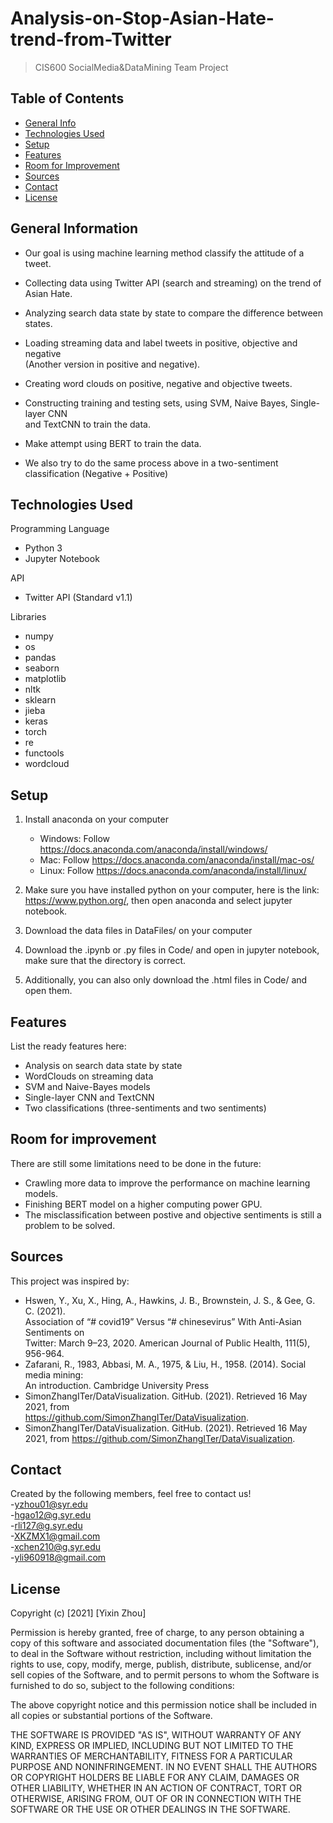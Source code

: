 # Analysis-on-Stop-Asian-Hate-trend-from-Twitter
> CIS600 SocialMedia&DataMining Team Project

## Table of Contents
* [General Info](#general-information)
* [Technologies Used](#technologies-used)
* [Setup](#setup)
* [Features](#features)
* [Room for Improvement](#room-for-improvement)
* [Sources](#sources)
* [Contact](#contact)
* [License](#license)


## General Information
- Our goal is using machine learning method classify the attitude of a tweet.  
- Collecting data using Twitter API (search and streaming) on the trend of Asian Hate.  
- Analyzing search data state by state to compare the difference between states.  
- Loading streaming data and label tweets in positive, objective and negative  
  (Another version in positive and negative).  
- Creating word clouds on positive, negative and objective tweets.  
- Constructing training and testing sets, using SVM, Naive Bayes, Single-layer CNN  
  and TextCNN to train the data.  
- Make attempt using BERT to train the data.  
  
- We also try to do the same process above in a two-sentiment classification (Negative + Positive)


## Technologies Used  
Programming Language  
- Python 3  
- Jupyter Notebook  
  
API   
- Twitter API (Standard v1.1)  
  
Libraries  
- numpy  
- os  
- pandas  
- seaborn  
- matplotlib  
- nltk  
- sklearn  
- jieba  
- keras  
- torch  
- re  
- functools  
- wordcloud  

## Setup
1. Install anaconda on your computer  
   - Windows: Follow <https://docs.anaconda.com/anaconda/install/windows/>  
   - Mac: Follow <https://docs.anaconda.com/anaconda/install/mac-os/>  
   - Linux: Follow <https://docs.anaconda.com/anaconda/install/linux/>  
2. Make sure you have installed python on your computer, here is the link:  
  <https://www.python.org/>, then open anaconda and select jupyter notebook. 
    
3. Download the data files in DataFiles/ on your computer  
  
4. Download the .ipynb or .py files in Code/ and open in jupyter notebook, 
  make sure that the directory is correct.  
  
5. Additionally, you can also only download the .html files in Code/ and open them.  
  



## Features
List the ready features here:
- Analysis on search data state by state  
- WordClouds on streaming data  
- SVM and Naive-Bayes models  
- Single-layer CNN and TextCNN  
- Two classifications (three-sentiments and two sentiments)  


## Room for improvement  
There are still some limitations need to be done in the future:  
- Crawling more data to improve the performance on machine learning models.  
- Finishing BERT model on a higher computing power GPU.  
- The misclassification between postive and objective sentiments is still a problem to be solved.  

## Sources
This project was inspired by:  
- Hswen, Y., Xu, X., Hing, A., Hawkins, J. B., Brownstein, J. S., & Gee, G. C. (2021).   
Association of “# covid19” Versus “# chinesevirus” With Anti-Asian Sentiments on   
Twitter: March 9–23, 2020. American Journal of Public Health, 111(5), 956-964.  
- Zafarani, R., 1983, Abbasi, M. A., 1975, & Liu, H., 1958. (2014). Social media mining:   
An introduction. Cambridge University Press  
- SimonZhangITer/DataVisualization. GitHub. (2021). Retrieved 16 May 2021, from   
https://github.com/SimonZhangITer/DataVisualization.  
- SimonZhangITer/DataVisualization. GitHub. (2021). Retrieved 16 May 2021, from 
https://github.com/SimonZhangITer/DataVisualization.  


## Contact
Created by the following members, feel free to contact us!  
-<yzhou01@syr.edu>  
-<hgao12@g.syr.edu>   
-<rli127@g.syr.edu>  
-<XKZMX1@gmail.com>  
-<xchen210@g.syr.edu>  
-<yli960918@gmail.com>  




## License
Copyright (c) [2021] [Yixin Zhou]
  
Permission is hereby granted, free of charge, to any person obtaining a copy of this software and associated documentation files (the "Software"), to deal in the Software without restriction, including without limitation the rights to use, copy, modify, merge, publish, distribute, sublicense, and/or sell copies of the Software, and to permit persons to whom the Software is furnished to do so, subject to the following conditions:  

The above copyright notice and this permission notice shall be included in all copies or substantial portions of the Software.  
  
THE SOFTWARE IS PROVIDED "AS IS", WITHOUT WARRANTY OF ANY KIND, EXPRESS OR IMPLIED, INCLUDING BUT NOT LIMITED TO THE WARRANTIES OF MERCHANTABILITY, FITNESS FOR A PARTICULAR PURPOSE AND NONINFRINGEMENT. IN NO EVENT SHALL THE AUTHORS OR COPYRIGHT HOLDERS BE LIABLE FOR ANY CLAIM, DAMAGES OR OTHER LIABILITY, WHETHER IN AN ACTION OF CONTRACT, TORT OR OTHERWISE, ARISING FROM, OUT OF OR IN CONNECTION WITH THE SOFTWARE OR THE USE OR OTHER DEALINGS IN THE SOFTWARE.  
